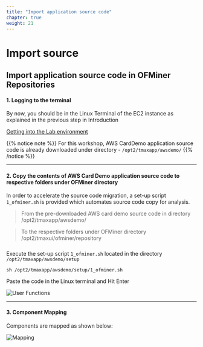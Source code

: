```yaml
---
title: "Import application source code"  
chapter: true
weight: 21  
---
```


<!-- MORE SUBMODULES CAN BE ADDED TO DIVIDE UP THE SETUP INTO SMALLER SECTIONS -->
<!-- COPY AND PASTE THIS SUBMODULE FILE, RENAME, AND CHANGE THE CONTENTS AS NECESSARY -->

# Import source

## Import application source code in OFMiner Repositories



#### 1. **Logging to the terminal** 

By now, you should be in the Linux Terminal of the EC2 instance as explained in the previous step in Introduction

[Getting into the Lab environment](/introduction/02-environment)

{{% notice note %}}
For this workshop, AWS CardDemo application source code is already downloaded under directory - `/opt2/tmaxapp/awsdemo/`
{{% /notice %}}

---------
#### 2. **Copy the contents of AWS Card Demo application source code to respective folders under OFMiner directory**

In order to accelerate the source code migration, a set-up script `1_ofminer.sh` is provided which automates source code copy for analysis.  
    
> From the pre-downloaded AWS card demo source code in directory  /opt2/tmaxapp/awsdemo/ 

> To the respective folders under OFMiner directory               /opt2/tmaxui/ofminer/repository 

#####
Execute the set-up script `1_ofminer.sh` located in the directory `/opt2/tmaxapp/awsdemo/setup`


```shell
sh /opt2/tmaxapp/awsdemo/setup/1_ofminer.sh
```

Paste the code in the Linux terminal and Hit Enter

![User Functions](/images/Discovery/exec.png)

---------

#### 3. **Component Mapping**

Components are mapped as shown below:

![Mapping](/images/Discovery/mapping.png)
